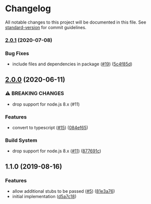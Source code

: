 # Changelog

All notable changes to this project will be documented in this file. See [standard-version](https://github.com/conventional-changelog/standard-version) for commit guidelines.

### [2.0.1](https://www.github.com/bcoe/http2spy/compare/v2.0.0...v2.0.1) (2020-07-08)


### Bug Fixes

* include files and dependencies in package ([#19](https://www.github.com/bcoe/http2spy/issues/19)) ([5c4f85d](https://www.github.com/bcoe/http2spy/commit/5c4f85d3e9a95326b3b5919eeb14047c2c078153))

## [2.0.0](https://www.github.com/bcoe/http2spy/compare/v1.1.0...v2.0.0) (2020-06-11)


### ⚠ BREAKING CHANGES

* drop support for node.js 8.x (#11)

### Features

* convert to typescript ([#15](https://www.github.com/bcoe/http2spy/issues/15)) ([084ef65](https://www.github.com/bcoe/http2spy/commit/084ef6535e81ec2f3f87a35372e4c5e24e084a10))


### Build System

* drop support for node.js 8.x ([#11](https://www.github.com/bcoe/http2spy/issues/11)) ([877691c](https://www.github.com/bcoe/http2spy/commit/877691c1bf8bea07e4b39ad8bd14873f1a469e0b))

## 1.1.0 (2019-08-16)


### Features

* allow additional stubs to be passed ([#5](https://github.com/bcoe/http2spy/issues/5)) ([81e3a76](https://github.com/bcoe/http2spy/commit/81e3a76))
* initial implementation ([d5a7c18](https://github.com/bcoe/http2spy/commit/d5a7c18))
